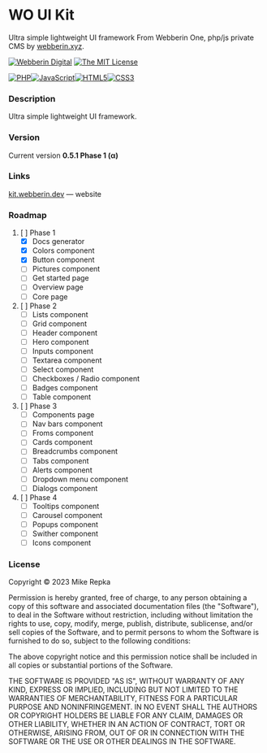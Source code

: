# WO UI Kit
Ultra simple lightweight UI framework
From Webberin One, php/js private CMS by [webberin.xyz](https://webberin.xyz/).

[![Webberin Digital](https://img.shields.io/badge/Powered_by-Webberin_Digital-purple?style=flat-square)](https://webberin.xyz/)
[![The MIT License](https://img.shields.io/badge/license-MIT-orange.svg?style=flat-square)](http://opensource.org/licenses/MIT)

[![PHP](https://img.shields.io/badge/PHP-777BB4?style=for-the-badge&logo=php&logoColor=white)](javascript:;)[![JavaScript](https://img.shields.io/badge/JavaScript-323330?style=for-the-badge&logo=javascript&logoColor=F7DF1E)](javascript:;)[![HTML5](https://img.shields.io/badge/HTML5-E34F26?style=for-the-badge&logo=html5&logoColor=white)](javascript:;)[![CSS3](https://img.shields.io/badge/CSS3-1572B6?style=for-the-badge&logo=css3&logoColor=white)](javascript:;)

### Description

Ultra simple lightweight UI framework.

### Version

Current version **0.5.1 Phase 1 (α)**

### Links

[kit.webberin.dev](https://kit.webberin.dev) — website

### Roadmap

1. [ ] Phase 1
	- [x] Docs generator
	- [x] Colors component
	- [x] Button component
	- [ ] Pictures component
	- [ ] Get started page
	- [ ] Overview page
	- [ ] Core page
2. [ ] Phase 2
	- [ ] Lists component
	- [ ] Grid component
	- [ ] Header component
	- [ ] Hero component
	- [ ] Inputs component
	- [ ] Textarea component
	- [ ] Select component
	- [ ] Checkboxes / Radio component
	- [ ] Badges component
	- [ ] Table component
3. [ ] Phase 3
	- [ ] Components page
	- [ ] Nav bars component
	- [ ] Froms component
	- [ ] Cards component
	- [ ] Breadcrumbs component
	- [ ] Tabs component
	- [ ] Alerts component
	- [ ] Dropdown menu component
	- [ ] Dialogs component
4. [ ] Phase 4
	- [ ] Tooltips component
	- [ ] Carousel component
	- [ ] Popups component
	- [ ] Swither component
	- [ ] Icons component

### License

Copyright © 2023 Mike Repka

Permission is hereby granted, free of charge, to any person obtaining a copy
of this software and associated documentation files (the "Software"), to deal
in the Software without restriction, including without limitation the rights
to use, copy, modify, merge, publish, distribute, sublicense, and/or sell
copies of the Software, and to permit persons to whom the Software is
furnished to do so, subject to the following conditions:

The above copyright notice and this permission notice shall be included in all
copies or substantial portions of the Software.

THE SOFTWARE IS PROVIDED "AS IS", WITHOUT WARRANTY OF ANY KIND, EXPRESS OR
IMPLIED, INCLUDING BUT NOT LIMITED TO THE WARRANTIES OF MERCHANTABILITY,
FITNESS FOR A PARTICULAR PURPOSE AND NONINFRINGEMENT. IN NO EVENT SHALL THE
AUTHORS OR COPYRIGHT HOLDERS BE LIABLE FOR ANY CLAIM, DAMAGES OR OTHER
LIABILITY, WHETHER IN AN ACTION OF CONTRACT, TORT OR OTHERWISE, ARISING FROM,
OUT OF OR IN CONNECTION WITH THE SOFTWARE OR THE USE OR OTHER DEALINGS IN THE
SOFTWARE.
